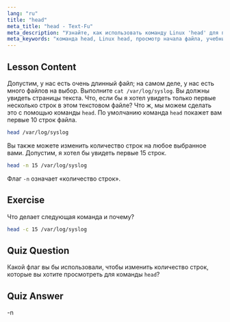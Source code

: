 ```yaml
---
lang: "ru"
title: "head"
meta_title: "head - Text-Fu"
meta_description: "Узнайте, как использовать команду Linux 'head' для просмотра начала файлов. Изучите опции, такие как -n для подсчета строк. Важный учебник по командам Linux."
meta_keywords: "команда head, Linux head, просмотр начала файла, учебник по Linux, команды Linux, Linux для начинающих, head -n, руководство по Linux"
---
```


## Lesson Content

Допустим, у нас есть очень длинный файл; на самом деле, у нас есть много файлов на выбор. Выполните `cat /var/log/syslog`. Вы должны увидеть страницы текста. Что, если бы я хотел увидеть только первые несколько строк в этом текстовом файле? Что ж, мы можем сделать это с помощью команды `head`. По умолчанию команда `head` покажет вам первые 10 строк файла.

```bash
head /var/log/syslog
```

Вы также можете изменить количество строк на любое выбранное вами. Допустим, я хотел бы увидеть первые 15 строк.

```bash
head -n 15 /var/log/syslog
```

Флаг `-n` означает «количество строк».

## Exercise

Что делает следующая команда и почему?

```bash
head -c 15 /var/log/syslog
```

## Quiz Question

Какой флаг вы бы использовали, чтобы изменить количество строк, которые вы хотите просмотреть для команды `head`?

## Quiz Answer

-n
